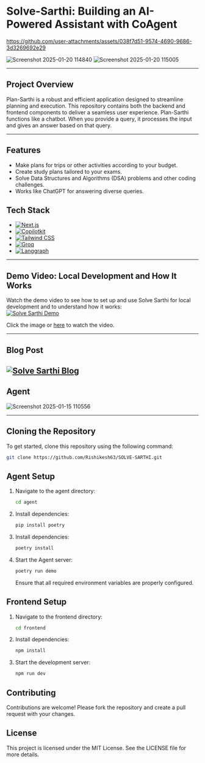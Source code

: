 # Solve-Sarthi: Building an AI-Powered Assistant with CoAgent 


https://github.com/user-attachments/assets/038f7d51-9574-4690-9686-3d3269692e29


![Screenshot 2025-01-20 114840](https://github.com/user-attachments/assets/0c5ec653-4f91-4e81-a6dc-61e9fa441606)
![Screenshot 2025-01-20 115005](https://github.com/user-attachments/assets/301550d8-a08a-4990-951b-82ad6ee45e2f)


---
## Project Overview
Plan-Sarthi is a robust and efficient application designed to streamline planning and execution. This repository contains both the backend and frontend components to deliver a seamless user experience. 
Plan-Sarthi functions like a chatbot. When you provide a query, it processes the input and gives an answer based on that query.

---
## Features
- Make plans for trips or other activities according to your budget.
- Create study plans tailored to your exams.
- Solve Data Structures and Algorithms (DSA) problems and other coding challenges.
- Works like ChatGPT for answering diverse queries.

## Tech Stack
- [![Next.js](https://img.shields.io/badge/-Next.js-000?logo=next.js&logoColor=white)](https://nextjs.org/)
- [![Copilotkit](https://img.shields.io/badge/-Copilotkit-blue)](https://www.copilotkit.ai/)
- [![Tailwind CSS](https://img.shields.io/badge/-Tailwind_CSS-38B2AC?logo=tailwind-css&logoColor=white)](https://tailwindcss.com/)
- [![Groq](https://img.shields.io/badge/-Groq-orange)](https://groq.com/)
- [![Langgraph](https://img.shields.io/badge/-Langgraph-green)](https://langchain-ai.github.io/langgraph/)

---
## Demo Video: Local Development and How It Works

Watch the demo video to see how to set up and use Solve Sarthi for local development and to understand how it works:  
[![Solve Sarthi Demo](https://img.youtube.com/vi/YHhGXuErmDA/0.jpg)](https://www.youtube.com/watch?v=YHhGXuErmDA)

Click the image or [here](https://www.youtube.com/watch?v=YHhGXuErmDA) to watch the video.

---
## Blog Post
[![Solve Sarthi Blog ](https://media2.dev.to/dynamic/image/width=1000,height=420,fit=cover,gravity=auto,format=auto/https%3A%2F%2Fdev-to-uploads.s3.amazonaws.com%2Fuploads%2Farticles%2Fyjoaa1nmptig4lraqg7d.png)](https://dev.to/rishikesh63/building-solve-sarthi-an-ai-powered-assistant-with-coagent-30ai)
---
## Agent

![Screenshot 2025-01-15 110556](https://github.com/user-attachments/assets/b22e6264-5d86-4feb-ac71-84b86b8f0892)


---
## Cloning the Repository
To get started, clone this repository using the following command:
```bash
git clone https://github.com/Rishikesh63/SOLVE-SARTHI.git
```

## Agent Setup
1. Navigate to the agent directory:
   ```bash
   cd agent
   ```
2. Install dependencies:
   ```bash
   pip install poetry
   ```   
3. Install dependencies:
   ```bash
   poetry install
   ```
4. Start the Agent server:
   ```bash
   poetry run demo
   ```
   Ensure that all required environment variables are properly configured.

## Frontend Setup
1. Navigate to the frontend directory:
   ```bash
   cd frontend
   ```
2. Install dependencies:
   ```bash
   npm install
   ```
3. Start the development server:
   ```bash
   npm run dev
   ```

## Contributing
Contributions are welcome! Please fork the repository and create a pull request with your changes.

## License
This project is licensed under the MIT License. See the LICENSE file for more details.

